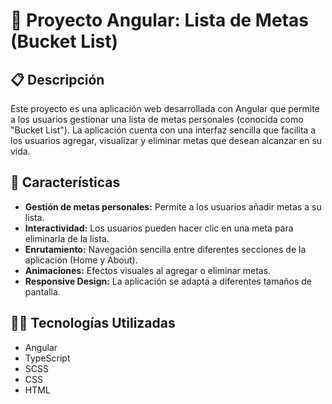 # 🎯 Proyecto Angular: Lista de Metas (Bucket List)

## 📋 Descripción
Este proyecto es una aplicación web desarrollada con Angular que permite a los usuarios gestionar una lista de metas personales (conocida como "Bucket List"). La aplicación cuenta con una interfaz sencilla que facilita a los usuarios agregar, visualizar y eliminar metas que desean alcanzar en su vida.

## 🚀 Características
* __Gestión de metas personales:__ Permite a los usuarios añadir metas a su lista.
* __Interactividad:__ Los usuarios pueden hacer clic en una meta para eliminarla de la lista.
* __Enrutamiento:__ Navegación sencilla entre diferentes secciones de la aplicación (Home y About).
* __Animaciones:__ Efectos visuales al agregar o eliminar metas.
* __Responsive Design:__ La aplicación se adapta a diferentes tamaños de pantalla.

## 🧑‍💻 Tecnologías Utilizadas
* Angular
* TypeScript
* SCSS
* CSS
* HTML
